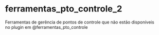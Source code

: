 # ferramentas_pto_controle_2
Ferramentas de gerência de pontos de controle que não estão disponíveis no plugin em @ferramentas_pto_controle
